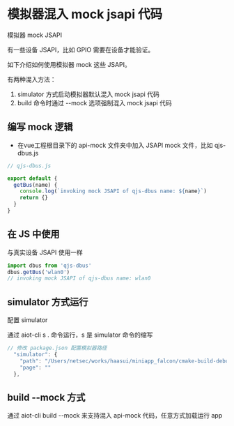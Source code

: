 # 模拟器混入 mock jsapi 代码

  模拟器 mock JSAPI

有一些设备 JSAPI，比如 GPIO 需要在设备才能验证。

如下介绍如何使用模拟器 mock 这些 JSAPI。

有两种混入方法：

1. simulator 方式启动模拟器默认混入 mock jsapi 代码
2. build 命令时通过 --mock 选项强制混入 mock jsapi 代码

## 编写 mock 逻辑

- 在vue工程根目录下的 api-mock 文件夹中加入 JSAPI mock 文件，比如 qjs-dbus.js

```javascript
// qjs-dbus.js

export default {
  getBus(name) {
    console.log(`invoking mock JSAPI of qjs-dbus name: ${name}`)
    return {}
  }
}
```

## 在 JS 中使用

与真实设备 JSAPI 使用一样

```javascript
import dbus from 'qjs-dbus'
dbus.getBus('wlan0')
// invoking mock JSAPI of qjs-dbus name: wlan0
```

## simulator 方式运行

配置 simulator

通过 aiot-cli s . 命令运行，s 是 simulator 命令的缩写

```javascript
// 修改 package.json 配置模拟器路径
  "simulator": {
    "path": "/Users/netsec/works/haasui/miniapp_falcon/cmake-build-debug/usr/bin",
    "page": ""
  },
```

##  build --mock 方式

通过 aiot-cli build --mock 来支持混入 api-mock 代码，任意方式加载运行 app